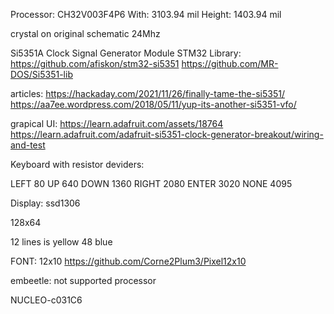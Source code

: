 Processor: CH32V003F4P6
With: 3103.94 mil
Height: 1403.94 mil



crystal on original schematic 24Mhz


Si5351A Clock Signal Generator Module
STM32 Library: 
https://github.com/afiskon/stm32-si5351
https://github.com/MR-DOS/Si5351-lib

articles:
https://hackaday.com/2021/11/26/finally-tame-the-si5351/
https://aa7ee.wordpress.com/2018/05/11/yup-its-another-si5351-vfo/


grapical UI:
https://learn.adafruit.com/assets/18764
https://learn.adafruit.com/adafruit-si5351-clock-generator-breakout/wiring-and-test


Keyboard with resistor deviders:

LEFT		  80
UP			 640
DOWN		1360
RIGHT		2080
ENTER		3020
NONE		4095



Display: ssd1306

128x64

12 lines is yellow
48 blue


FONT: 12x10 https://github.com/Corne2Plum3/Pixel12x10

embeetle: not supported processor 

NUCLEO-c031C6